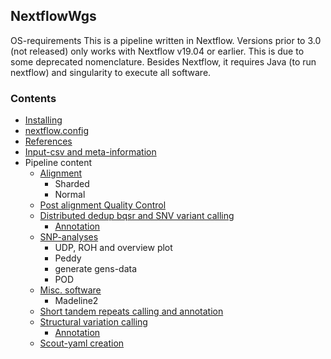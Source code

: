 ## NextflowWgs

OS-requirements
This is a pipeline written in Nextflow. Versions prior to 3.0 (not released) only works with Nextflow v19.04 or earlier. This is due to some deprecated nomenclature. Besides Nextflow, it requires Java (to run nextflow) and singularity to execute all software. 

### Contents
  * [Installing](installing.md)
  * [nextflow.config](config.md)
  * [References](references.md)
  * [Input-csv and meta-information](input_meta_csv.md)
  * Pipeline content
    * [Alignment](alignment.md)
      * Sharded
      * Normal
    * [Post alignment Quality Control](quality.md)
    * [Distributed dedup bqsr and SNV variant calling](snv-calling.md)
      * [Annotation](annotation.md)
    * [SNP-analyses](snpanalyses.md)
      * UDP, ROH and overview plot
      * Peddy
      * generate gens-data
      * POD
    * [Misc. software](misc.md)
      * Madeline2
    * [Short tandem repeats calling and annotation](str-calling.md)
    * [Structural variation calling](sv-calling.md)
      * [Annotation](svannotation.md)
    * [Scout-yaml creation](yaml.md)

